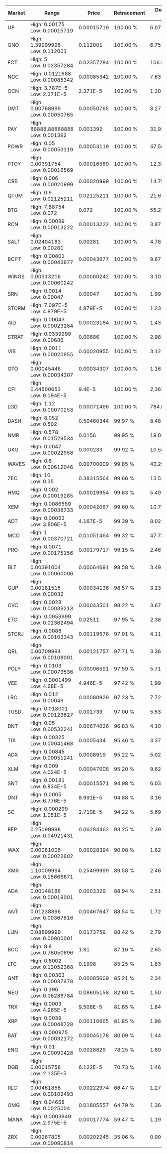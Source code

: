 | Market | Range | Price| Retracement | Doubles to 50% |
| --- | --- | --- | --- | --- |
| UP | High: 0.00175<br />Low: 0.00015719 | 0.00015719 | 100.00 % | 6.07 |
| GNO | High: 1.39999996<br />Low: 0.112001 | 0.112001 | 100.00 % | 6.75 |
| FCT | High: 5<br />Low: 0.02357284 | 0.02357284 | 100.00 % | 106.55 |
| NGC | High: 0.0121688<br />Low: 0.00085342 | 0.00085342 | 100.00 % | 7.63 |
| OCN | High: 3.787E-5<br />Low: 2.371E-5 | 2.371E-5 | 100.00 % | 1.30 |
| DMT | High: 0.00788999<br />Low: 0.00050765 | 0.00050765 | 100.00 % | 8.27 |
| PAY | High: 88888.88888888<br />Low: 0.001392 | 0.001392 | 100.00 % | 31,928,480.70 |
| POWR | High: 0.05<br />Low: 0.00053119 | 0.00053119 | 100.00 % | 47.56 |
| PTOY | High: 0.00391754<br />Low: 0.00016569 | 0.00016569 | 100.00 % | 12.32 |
| CRB | High: 0.006<br />Low: 0.00020999 | 0.00020999 | 100.00 % | 14.79 |
| QTUM | High: 0.9<br />Low: 0.02125211 | 0.02125211 | 100.00 % | 21.67 |
| BTG | High: 7.88754<br />Low: 0.072 | 0.072 | 100.00 % | 55.27 |
| RCN | High: 0.00089<br />Low: 0.00013222 | 0.00013222 | 100.00 % | 3.87 |
| SALT | High: 0.02404183<br />Low: 0.00281 | 0.00281 | 100.00 % | 4.78 |
| BCPT | High: 0.00801<br />Low: 0.00043677 | 0.00043677 | 100.00 % | 9.67 |
| WINGS | High: 0.00313216<br />Low: 0.00060242 | 0.00060242 | 100.00 % | 3.10 |
| SRN | High: 0.0014<br />Low: 0.00047 | 0.00047 | 100.00 % | 1.99 |
| STORM | High: 7.097E-5<br />Low: 4.879E-5 | 4.879E-5 | 100.00 % | 1.23 |
| AID | High: 0.00043<br />Low: 0.00023184 | 0.00023184 | 100.00 % | 1.43 |
| STRAT | High: 0.0339999<br />Low: 0.00686 | 0.00686 | 100.00 % | 2.98 |
| VIB | High: 0.0011<br />Low: 0.00020955 | 0.00020955 | 100.00 % | 3.12 |
| GTO | High: 0.00045446<br />Low: 0.00034307 | 0.00034307 | 100.00 % | 1.16 |
| CFI | High: 0.44500653<br />Low: 9.194E-5 | 9.4E-5 | 100.00 % | 2,367.55 |
| LGD | High: 1.12<br />Low: 0.00070253 | 0.00071466 | 100.00 % | 784.08 |
| DASH | High: 8.052<br />Low: 0.502 | 0.50460344 | 99.97 % | 8.48 |
| NMR | High: 0.578<br />Low: 0.01529534 | 0.0156 | 99.95 % | 19.02 |
| UKG | High: 0.0047<br />Low: 0.00022958 | 0.000233 | 99.92 % | 10.58 |
| WAVES | High: 0.6<br />Low: 0.00612046 | 0.00700009 | 99.85 % | 43.29 |
| ZEC | High: 10<br />Low: 0.35 | 0.38315564 | 99.66 % | 13.51 |
| HMQ | High: 0.002<br />Low: 0.00019285 | 0.00019954 | 99.63 % | 5.49 |
| XEM | High: 0.0086559<br />Low: 0.00038733 | 0.00042067 | 99.60 % | 10.75 |
| ADT | High: 0.00063<br />Low: 3.806E-5 | 4.167E-5 | 99.39 % | 8.02 |
| MCO | High: 1<br />Low: 0.00370721 | 0.01051464 | 99.32 % | 47.73 |
| PRO | High: 0.0071<br />Low: 0.00175156 | 0.00179717 | 99.15 % | 2.46 |
| BLT | High: 0.00391004<br />Low: 0.00060006 | 0.00064691 | 98.58 % | 3.49 |
| GUP | High: 0.00181515<br />Low: 0.00032 | 0.00034136 | 98.57 % | 3.13 |
| CVC | High: 0.0028<br />Low: 0.00039213 | 0.00043501 | 98.22 % | 3.67 |
| ETC | High: 0.0959999<br />Low: 0.02362494 | 0.02511 | 97.95 % | 2.38 |
| STORJ | High: 0.0088<br />Low: 0.00103343 | 0.00119576 | 97.91 % | 4.11 |
| QRL | High: 0.00709994<br />Low: 0.00108001 | 0.00121757 | 97.71 % | 3.36 |
| POLY | High: 0.0103<br />Low: 0.00073536 | 0.00096591 | 97.59 % | 5.71 |
| VEE | High: 0.0001499<br />Low: 4.68E-5 | 4.946E-5 | 97.42 % | 1.99 |
| LRC | High: 0.012<br />Low: 0.00049 | 0.00080929 | 97.23 % | 7.72 |
| TUSD | High: 0.018001<br />Low: 0.00123627 | 0.001739 | 97.00 % | 5.53 |
| BNT | High: 0.05<br />Low: 0.00532241 | 0.00674026 | 96.83 % | 4.10 |
| TIX | High: 0.00325<br />Low: 0.00041468 | 0.0005434 | 95.46 % | 3.37 |
| ADX | High: 0.00845<br />Low: 0.00051241 | 0.0008919 | 95.22 % | 5.02 |
| XLM | High: 0.009<br />Low: 4.024E-5 | 0.00047008 | 95.20 % | 9.62 |
| SNT | High: 0.00181<br />Low: 6.834E-5 | 0.00015571 | 94.98 % | 6.03 |
| DNT | High: 0.0005<br />Low: 6.776E-5 | 8.991E-5 | 94.88 % | 3.16 |
| SC | High: 0.000299<br />Low: 1.051E-5 | 2.719E-5 | 94.22 % | 5.69 |
| REP | High: 0.25099998<br />Low: 0.04921431 | 0.06284462 | 93.25 % | 2.39 |
| WAX | High: 0.00081006<br />Low: 0.00022602 | 0.00028394 | 90.08 % | 1.82 |
| XMR | High: 1.10009994<br />Low: 0.15666671 | 0.25499999 | 89.58 % | 2.46 |
| ADA | High: 0.00148186<br />Low: 0.00019001 | 0.0003329 | 88.94 % | 2.51 |
| ANT | High: 0.01238896<br />Low: 0.00367816 | 0.00467647 | 88.54 % | 1.72 |
| LUN | High: 0.08899999<br />Low: 0.00800001 | 0.0173759 | 88.42 % | 2.79 |
| BCC | High: 8.8<br />Low: 0.78050696 | 1.81 | 87.16 % | 2.65 |
| LTC | High: 0.6002<br />Low: 0.13052368 | 0.1998 | 85.25 % | 1.83 |
| GNT | High: 0.00363<br />Low: 0.00037478 | 0.00085609 | 85.21 % | 2.34 |
| NEO | High: 0.196<br />Low: 0.06288784 | 0.08605158 | 82.60 % | 1.50 |
| TRX | High: 0.0003<br />Low: 4.965E-5 | 9.508E-5 | 81.85 % | 1.84 |
| XRP | High: 0.0039<br />Low: 0.00048728 | 0.00110665 | 81.85 % | 1.98 |
| BAT | High: 0.000975<br />Low: 0.00032172 | 0.00045178 | 80.09 % | 1.44 |
| ENG | High: 0.01<br />Low: 0.00090428 | 0.0028829 | 78.25 % | 1.89 |
| DGB | High: 0.00015758<br />Low: 2.135E-5 | 6.122E-5 | 70.73 % | 1.46 |
| RLC | High: 0.00461858<br />Low: 0.00102493 | 0.00222974 | 66.47 % | 1.27 |
| OMG | High: 0.04668<br />Low: 0.0025004 | 0.01805557 | 64.79 % | 1.36 |
| MANA | High: 0.0003949<br />Low: 2.975E-5 | 0.00017774 | 59.47 % | 1.19 |
| ZRX | High: 0.00267805<br />Low: 0.00080814 | 0.00202245 | 35.06 % | 0.00 |
